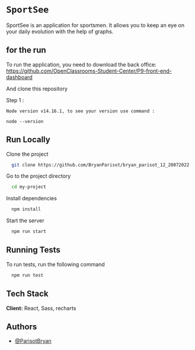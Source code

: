 
# `SportSee`

SportSee is an application for sportsmen. It allows you to keep an eye on your daily evolution with the help of graphs. 

## for the run 

To run the application, you need to download the back office: https://github.com/OpenClassrooms-Student-Center/P9-front-end-dashboard 

And clone this repository

Step 1 : 
```
Node version v14.16.1, to see your version use command :

node --version
```
## Run Locally

Clone the project

```bash
  git clone https://github.com/BryanParisot/bryan_parisot_12_20072022
```

Go to the project directory

```bash
  cd my-project
```

Install dependencies

```bash
  npm install
```

Start the server

```bash
  npm run start
```


## Running Tests

To run tests, run the following command

```bash
  npm run test
```
## Tech Stack

**Client:** React, Sass, recharts


## Authors

- [@ParisotBryan](https://github.com/BryanParisot)







